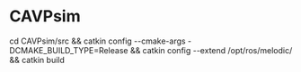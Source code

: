 # CAVPsim
cd CAVPsim/src && catkin config --cmake-args -DCMAKE_BUILD_TYPE=Release && 
catkin config --extend /opt/ros/melodic/ && catkin build
